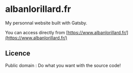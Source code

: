 # albanlorillard.fr

My personnal website built with Gatsby.

You can access directly from [https://www.albanlorillard.fr/](https://www.albanlorillard.fr/) 

## Licence
Public domain : Do what you want with the source code!

